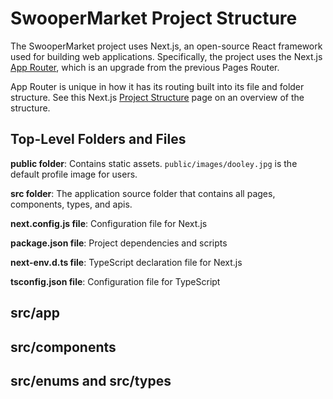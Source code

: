 # SwooperMarket Project Structure

The SwooperMarket project uses Next.js, an open-source React framework used for building web applications. Specifically, the project uses the Next.js [App Router](https://nextjs.org/docs/app), which is an upgrade from the previous Pages Router.

App Router is unique in how it has its routing built into its file and folder structure. See this Next.js [Project Structure](https://nextjs.org/docs/getting-started/project-structure) page on an overview of the structure.

## Top-Level Folders and Files

**public folder**: Contains static assets. `public/images/dooley.jpg` is the default profile image for users.

**src folder**: The application source folder that contains all pages, components, types, and apis.

**next.config.js file**: Configuration file for Next.js

**package.json file**: Project dependencies and scripts

**next-env.d.ts file**: TypeScript declaration file for Next.js

**tsconfig.json file**: Configuration file for TypeScript

## src/app

## src/components

## src/enums and src/types
